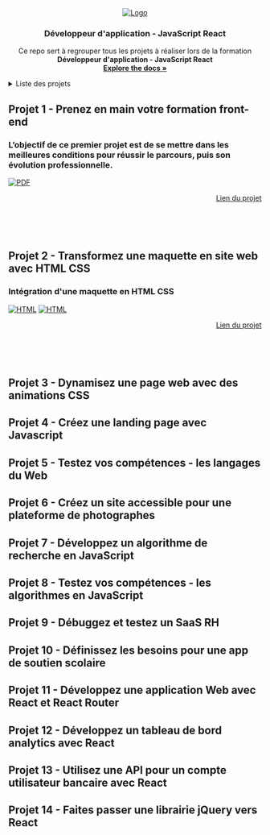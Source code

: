 <div align="center">
  <a href="https://github.com/ElMoucheh/Formation-OpenClassrooms">
    <img src="https://www.solutions-ressources-humaines.com/logo/51c0ba3cbf5680eoc_purple_.png" alt="Logo">
  </a>

  <h3 align="center">Développeur d'application - JavaScript React</h3>

  <p align="center">
    Ce repo sert à regrouper tous les projets à réaliser lors de la formation <strong>Développeur d'application - JavaScript React</strong>
    <br />
    <a href="https://github.com/ElMoucheh/Formation-OpenClassrooms"><strong>Explore the docs »</strong></a>
    <br />
  </p>
</div>

<details>
  <summary>Liste des projets</summary>
  <ol>
    <li><a href="#projet-1---prenez-en-main-votre-formation-front-end">Prenez en main votre formation front-end</a></li>
    <li><a href="#projet-2---Transformez-une-maquette-en-site-web-avec-HTML-CSS">Transformez une maquette en site web avec HTML CSS</a></li>
    <li><a href="#projet-3---Dynamisez-une-page-web-avec-des-animations-CSS">Dynamisez une page web avec des animations CSS</a></li>
    <li><a href="#projet-4---Créez-une-landing-page-avec-Javascript">Créez une landing page avec Javascript</a></li>
    <li><a href="#projet-5---Testez-vos-compétences---les-langages-du-Web">Testez vos compétences - les langages du Web</a></li>
    <li><a href="#projet-6---Créez-un-site-accessible-pour-une-plateforme-de-photographes">Créez un site accessible pour une plateforme de photographes</a></li>
    <li><a href="#projet-7---Développez-un-algorithme-de-recherche-en-JavaScript">Développez un algorithme de recherche en JavaScript</a></li>
    <li><a href="#projet-8---Testez-vos-compétences---les-algorithmes-en-JavaScript">Testez vos compétences - les algorithmes en JavaScript</a></li>
    <li><a href="#projet-9---Débuggez-et-testez-un-SaaS-RH">Débuggez et testez un SaaS RH</a></li>
    <li><a href="#projet-10---Définissez-les-besoins-pour-une-app-de-soutien-scolaire">Définissez les besoins pour une app de soutien scolaire</a></li>
    <li><a href="#projet-11---Développez-une-application-Web-avec-React-et-React-Router">Développez une application Web avec React et React Router</a></li>
    <li><a href="#projet-12---Développez-un-tableau-de-bord-analytics-avec-React">Développez un tableau de bord d'analytics avec React</a></li>
    <li><a href="#projet-13---Utilisez-une-API-pour-un-compte-utilisateur-bancaire-avec-React">Utilisez une API pour un compte utilisateur bancaire avec React</a></li>
    <li><a href="#projet-14---Faites-passer-une-librairie-jQuery-vers-React">Faites passer une librairie jQuery vers React</a></li>
  </ol>
</details>


## Projet 1 - Prenez en main votre formation front-end
### L’objectif de ce premier projet est de se mettre dans les meilleures conditions pour réussir le parcours, puis son évolution professionnelle.
[![PDF][Pdf.pdf]][Pdf.url]
<p align="right"><a href="https://github.com/ElMoucheh/Projet-1">Lien du projet</a></p>
<br><br><br>

## Projet 2 - Transformez une maquette en site web avec HTML CSS
### Intégration d'une maquette en HTML CSS
[![HTML][Html.html]][Html.url] [![HTML][Css.css]][Css.url]
<p align="right"><a href="https://github.com/ElMoucheh/Projet-2">Lien du projet</a></p>
<br><br><br>

## Projet 3 - Dynamisez une page web avec des animations CSS
## Projet 4 - Créez une landing page avec Javascript
## Projet 5 - Testez vos compétences - les langages du Web
## Projet 6 - Créez un site accessible pour une plateforme de photographes
## Projet 7 - Développez un algorithme de recherche en JavaScript
## Projet 8 - Testez vos compétences - les algorithmes en JavaScript
## Projet 9 - Débuggez et testez un SaaS RH
## Projet 10 - Définissez les besoins pour une app de soutien scolaire
## Projet 11 - Développez une application Web avec React et React Router
## Projet 12 - Développez un tableau de bord analytics avec React
## Projet 13 - Utilisez une API pour un compte utilisateur bancaire avec React
## Projet 14 - Faites passer une librairie jQuery vers React







[Pdf.pdf]: https://img.shields.io/badge/-PDF-EC1C24?style=for-the-badge&logo=adobeacrobatreader
[Pdf.url]: https://www.adobe.com/fr/acrobat.html
[Html.html]: https://img.shields.io/badge/-HTML_5-FFFFFF?style=for-the-badge&logo=html5
[Html.url]: https://developer.mozilla.org/fr/docs/Web/HTML
[Css.css]: https://img.shields.io/badge/-CSS_3-1572B6?style=for-the-badge&logo=css3
[Css.url]: https://developer.mozilla.org/fr/docs/Web/CSS

